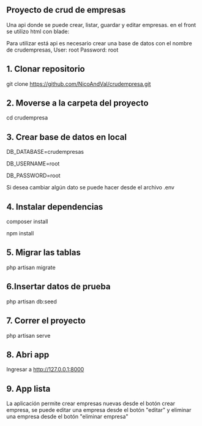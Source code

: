 
## Proyecto de crud de empresas

Una api donde se puede crear, listar, guardar y editar empresas. en el front se utilizo html con blade:

Para utilizar está api es necesario crear una base de datos con el nombre de crudempresas, 
User: root
Password: root

## 1. Clonar repositorio

git clone https://github.com/NicoAndVal/crudempresa.git

## 2. Moverse a la carpeta del proyecto

cd crudempresa

## 3. Crear base de datos en local 

DB_DATABASE=crudempresas

DB_USERNAME=root

DB_PASSWORD=root

Si desea cambiar algún dato se puede hacer desde el archivo .env

## 4. Instalar dependencias

composer install

npm install 

## 5. Migrar las tablas 

php artisan migrate

## 6.Insertar datos de prueba 

php artisan db:seed

## 7. Correr el proyecto 

php artisan serve 

## 8. Abri app 

Ingresar a http://127.0.0.1:8000

## 9. App lista

La aplicación permite crear empresas nuevas desde el botón crear empresa, se puede editar una empresa desde el botón "editar" y eliminar una empresa desde el botón "eliminar empresa"


